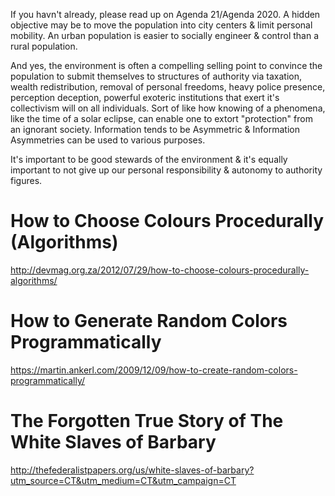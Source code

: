 If you havn't already, please read up on Agenda 21/Agenda 2020. A hidden objective may be to move the population into city centers & limit personal mobility. An urban population is easier to socially engineer & control than a rural population.

And yes, the environment is often a compelling selling point to convince the population to submit themselves to structures of authority via taxation, wealth redistribution, removal of personal freedoms, heavy police presence, perception deception, powerful exoteric institutions that exert it's collectivism will on all individuals. Sort of like how knowing of a phenomena, like the time of a solar eclipse, can enable one to extort "protection" from an ignorant society. Information tends to be Asymmetric & Information Asymmetries can be used to various purposes.

It's important to be good stewards of the environment & it's equally important to not give up our personal responsibility & autonomy to authority figures.

# How to Choose Colours Procedurally (Algorithms)

http://devmag.org.za/2012/07/29/how-to-choose-colours-procedurally-algorithms/

# How to Generate Random Colors Programmatically

https://martin.ankerl.com/2009/12/09/how-to-create-random-colors-programmatically/

# The Forgotten True Story of The White Slaves of Barbary

http://thefederalistpapers.org/us/white-slaves-of-barbary?utm_source=CT&utm_medium=CT&utm_campaign=CT
